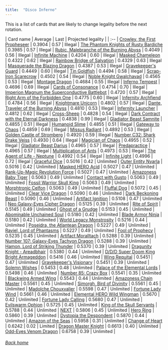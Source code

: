 ```yaml
---
title:  "Disco Inferno"
---
```


This is a list of cards that are likely to change legality before the next rotation.

| Card name | Average | Last | Projected legality |
| :-- |
[Crowley, the First Propheseer](https://db.ygoprodeck.com/card/?search=Crowley,%20the%20First%20Propheseer) | 0.3904 | 0.57 | Illegal |
[The Phantom Knights of Rusty Bardiche](https://db.ygoprodeck.com/card/?search=The%20Phantom%20Knights%20of%20Rusty%20Bardiche) | 0.3985 | 0.57 | Illegal |
[Rubic, Malebranche of the Burning Abyss](https://db.ygoprodeck.com/card/?search=Rubic,%20Malebranche%20of%20the%20Burning%20Abyss) | 0.4049 | 0.56 | Illegal |
[Infinite Machine](https://db.ygoprodeck.com/card/?search=Infinite%20Machine) | 0.4204 | 0.60 | Illegal |
[Masked Chameleon](https://db.ygoprodeck.com/card/?search=Masked%20Chameleon) | 0.4322 | 0.62 | Illegal |
[Rainbow Bridge of Salvation](https://db.ygoprodeck.com/card/?search=Rainbow%20Bridge%20of%20Salvation) | 0.4329 | 0.63 | Illegal |
[Masquerade the Blazing Dragon](https://db.ygoprodeck.com/card/?search=Masquerade%20the%20Blazing%20Dragon) | 0.4387 | 0.53 | Illegal |
[Gravekeeper's Guard](https://db.ygoprodeck.com/card/?search=Gravekeeper's%20Guard) | 0.4449 | 0.60 | Illegal |
[Tin Goldfish](https://db.ygoprodeck.com/card/?search=Tin%20Goldfish) | 0.4494 | 0.58 | Illegal |
[Scrap-Iron Scarecrow](https://db.ygoprodeck.com/card/?search=Scrap-Iron%20Scarecrow) | 0.4502 | 0.54 | Illegal |
[Noble Knight Gwalchavad](https://db.ygoprodeck.com/card/?search=Noble%20Knight%20Gwalchavad) | 0.4565 | 0.53 | Illegal |
[Montage Dragon](https://db.ygoprodeck.com/card/?search=Montage%20Dragon) | 0.4684 | 0.55 | Illegal |
[Inferno Tempest](https://db.ygoprodeck.com/card/?search=Inferno%20Tempest) | 0.4696 | 0.69 | Illegal |
[Cards of Consonance](https://db.ygoprodeck.com/card/?search=Cards%20of%20Consonance) | 0.4714 | 0.70 | Illegal |
[Imperion Magnum the Superconductive Battlebot](https://db.ygoprodeck.com/card/?search=Imperion%20Magnum%20the%20Superconductive%20Battlebot) | 0.4720 | 0.57 | Illegal |
[Right Arm of the Forbidden One](https://db.ygoprodeck.com/card/?search=Right%20Arm%20of%20the%20Forbidden%20One) | 0.4775 | 0.60 | Illegal |
[Infernity Archfiend](https://db.ygoprodeck.com/card/?search=Infernity%20Archfiend) | 0.4784 | 0.56 | Illegal |
[Knightmare Unicorn](https://db.ygoprodeck.com/card/?search=Knightmare%20Unicorn) | 0.4802 | 0.57 | Illegal |
[Dante, Traveler of the Burning Abyss](https://db.ygoprodeck.com/card/?search=Dante,%20Traveler%20of%20the%20Burning%20Abyss) | 0.4810 | 0.53 | Illegal |
[Infernity Launcher](https://db.ygoprodeck.com/card/?search=Infernity%20Launcher) | 0.4812 | 0.62 | Illegal |
[Cross-Sheep](https://db.ygoprodeck.com/card/?search=Cross-Sheep) | 0.4828 | 0.54 | Illegal |
[Dark Contract with the Eternal Darkness](https://db.ygoprodeck.com/card/?search=Dark%20Contract%20with%20the%20Eternal%20Darkness) | 0.4838 | 0.99 | Illegal |
[Gladiator Beast Samnite](https://db.ygoprodeck.com/card/?search=Gladiator%20Beast%20Samnite) | 0.4855 | 0.51 | Illegal |
[Humanoid Slime](https://db.ygoprodeck.com/card/?search=Humanoid%20Slime) | 0.4855 | 0.51 | Illegal |
[Gateway to Chaos](https://db.ygoprodeck.com/card/?search=Gateway%20to%20Chaos) | 0.4859 | 0.69 | Illegal |
[Missus Radiant](https://db.ygoprodeck.com/card/?search=Missus%20Radiant) | 0.4892 | 0.53 | Illegal |
[Golden Castle of Stromberg](https://db.ygoprodeck.com/card/?search=Golden%20Castle%20of%20Stromberg) | 0.4920 | 0.59 | Illegal |
[Number C32: Shark Drake Veiss](https://db.ygoprodeck.com/card/?search=Number%20C32:%20Shark%20Drake%20Veiss) | 0.4930 | 0.64 | Illegal |
[Magician of Chaos](https://db.ygoprodeck.com/card/?search=Magician%20of%20Chaos) | 0.4955 | 0.52 | Illegal |
[Gladiator Beast Darius](https://db.ygoprodeck.com/card/?search=Gladiator%20Beast%20Darius) | 0.4965 | 0.57 | Illegal |
[Predapractice](https://db.ygoprodeck.com/card/?search=Predapractice) | 0.4965 | 0.57 | Illegal |
[Multiplication of Ants](https://db.ygoprodeck.com/card/?search=Multiplication%20of%20Ants) | 0.4973 | 0.53 | Illegal |
[The Agent of Life - Neptune](https://db.ygoprodeck.com/card/?search=The%20Agent%20of%20Life%20-%20Neptune) | 0.4992 | 0.54 | Illegal |
[Infinite Light](https://db.ygoprodeck.com/card/?search=Infinite%20Light) | 0.4996 | 0.72 | Illegal |
[Graceful Dice](https://db.ygoprodeck.com/card/?search=Graceful%20Dice) | 0.5016 | 0.42 | Unlimited |
[Outer Entity Nyarla](https://db.ygoprodeck.com/card/?search=Outer%20Entity%20Nyarla) | 0.5016 | 0.42 | Unlimited |
[Masked HERO Acid](https://db.ygoprodeck.com/card/?search=Masked%20HERO%20Acid) | 0.5027 | 0.47 | Unlimited |
[Rank-Up-Magic Revolution Force](https://db.ygoprodeck.com/card/?search=Rank-Up-Magic%20Revolution%20Force) | 0.5027 | 0.47 | Unlimited |
[Amazoness Baby Tiger](https://db.ygoprodeck.com/card/?search=Amazoness%20Baby%20Tiger) | 0.5063 | 0.49 | Unlimited |
[Contact with Gusto](https://db.ygoprodeck.com/card/?search=Contact%20with%20Gusto) | 0.5063 | 0.49 | Unlimited |
[Fossil Warrior Skull King](https://db.ygoprodeck.com/card/?search=Fossil%20Warrior%20Skull%20King) | 0.5063 | 0.49 | Unlimited |
[Morphtronic Celfon](https://db.ygoprodeck.com/card/?search=Morphtronic%20Celfon) | 0.5063 | 0.49 | Unlimited |
[Fluffal Dog](https://db.ygoprodeck.com/card/?search=Fluffal%20Dog) | 0.5072 | 0.45 | Unlimited |
[Clear Vice Dragon](https://db.ygoprodeck.com/card/?search=Clear%20Vice%20Dragon) | 0.5090 | 0.46 | Unlimited |
[Dark Beckoning Beast](https://db.ygoprodeck.com/card/?search=Dark%20Beckoning%20Beast) | 0.5090 | 0.46 | Unlimited |
[Artifact Ignition](https://db.ygoprodeck.com/card/?search=Artifact%20Ignition) | 0.5108 | 0.47 | Unlimited |
[Neo Galaxy-Eyes Cipher Dragon](https://db.ygoprodeck.com/card/?search=Neo%20Galaxy-Eyes%20Cipher%20Dragon) | 0.5125 | 0.39 | Unlimited |
[Rite of Spirit](https://db.ygoprodeck.com/card/?search=Rite%20of%20Spirit) | 0.5145 | 0.49 | Unlimited |
[Ghost of a Grudge](https://db.ygoprodeck.com/card/?search=Ghost%20of%20a%20Grudge) | 0.5153 | 0.45 | Unlimited |
[Abominable Unchained Soul](https://db.ygoprodeck.com/card/?search=Abominable%20Unchained%20Soul) | 0.5180 | 0.42 | Unlimited |
[Blade Armor Ninja](https://db.ygoprodeck.com/card/?search=Blade%20Armor%20Ninja) | 0.5180 | 0.42 | Unlimited |
[World Legacy Monstrosity](https://db.ygoprodeck.com/card/?search=World%20Legacy%20Monstrosity) | 0.5216 | 0.44 | Unlimited |
[Poseidra, the Atlantean Dragon](https://db.ygoprodeck.com/card/?search=Poseidra,%20the%20Atlantean%20Dragon) | 0.5227 | 0.49 | Unlimited |
[Raviel, Lord of Phantasms](https://db.ygoprodeck.com/card/?search=Raviel,%20Lord%20of%20Phantasms) | 0.5227 | 0.49 | Unlimited |
[Fool of Prophecy](https://db.ygoprodeck.com/card/?search=Fool%20of%20Prophecy) | 0.5235 | 0.45 | Unlimited |
[Artifact Moralltach](https://db.ygoprodeck.com/card/?search=Artifact%20Moralltach) | 0.5288 | 0.39 | Unlimited |
[Number 107: Galaxy-Eyes Tachyon Dragon](https://db.ygoprodeck.com/card/?search=Number%20107:%20Galaxy-Eyes%20Tachyon%20Dragon) | 0.5288 | 0.39 | Unlimited |
[Hamon, Lord of Striking Thunder](https://db.ygoprodeck.com/card/?search=Hamon,%20Lord%20of%20Striking%20Thunder) | 0.5370 | 0.39 | Unlimited |
[Dragunity Knight - Areadbhair](https://db.ygoprodeck.com/card/?search=Dragunity%20Knight%20-%20Areadbhair) | 0.5380 | 0.44 | Unlimited |
[D/D/D Super Doom King Bright Armageddon](https://db.ygoprodeck.com/card/?search=D/D/D%20Super%20Doom%20King%20Bright%20Armageddon) | 0.5416 | 0.46 | Unlimited |
[Wing Requital](https://db.ygoprodeck.com/card/?search=Wing%20Requital) | 0.5451 | 0.47 | Unlimited |
[Gravekeeper's Visionary](https://db.ygoprodeck.com/card/?search=Gravekeeper's%20Visionary) | 0.5451 | 0.39 | Unlimited |
[Solemn Wishes](https://db.ygoprodeck.com/card/?search=Solemn%20Wishes) | 0.5453 | 0.48 | Unlimited |
[Palace of the Elemental Lords](https://db.ygoprodeck.com/card/?search=Palace%20of%20the%20Elemental%20Lords) | 0.5498 | 0.46 | Unlimited |
[Number 85: Crazy Box](https://db.ygoprodeck.com/card/?search=Number%2085:%20Crazy%20Box) | 0.5541 | 0.35 | Unlimited |
[Blackwing Armed Wing](https://db.ygoprodeck.com/card/?search=Blackwing%20Armed%20Wing) | 0.5543 | 0.44 | Unlimited |
[Amazoness Chain Master](https://db.ygoprodeck.com/card/?search=Amazoness%20Chain%20Master) | 0.5561 | 0.45 | Unlimited |
[Simorgh, Bird of Divinity](https://db.ygoprodeck.com/card/?search=Simorgh,%20Bird%20of%20Divinity) | 0.5561 | 0.45 | Unlimited |
[Madolche Chouxvalier](https://db.ygoprodeck.com/card/?search=Madolche%20Chouxvalier) | 0.5598 | 0.47 | Unlimited |
[Fortune Lady Wind](https://db.ygoprodeck.com/card/?search=Fortune%20Lady%20Wind) | 0.5661 | 0.46 | Unlimited |
[Elemental HERO Wild Wingman](https://db.ygoprodeck.com/card/?search=Elemental%20HERO%20Wild%20Wingman) | 0.5670 | 0.42 | Unlimited |
[Fortune Lady Calling](https://db.ygoprodeck.com/card/?search=Fortune%20Lady%20Calling) | 0.5680 | 0.47 | Unlimited |
[Evilswarm Ophion](https://db.ygoprodeck.com/card/?search=Evilswarm%20Ophion) | 0.5725 | 0.45 | Unlimited |
[King of the Skull Servants](https://db.ygoprodeck.com/card/?search=King%20of%20the%20Skull%20Servants) | 0.5788 | 0.44 | Unlimited |
[NEXT](https://db.ygoprodeck.com/card/?search=NEXT) | 0.5806 | 0.45 | Unlimited |
[Hero Ring](https://db.ygoprodeck.com/card/?search=Hero%20Ring) | 0.5860 | 0.39 | Unlimited |
[Dystopia the Despondent](https://db.ygoprodeck.com/card/?search=Dystopia%20the%20Despondent) | 0.5870 | 0.44 | Unlimited |
[Amazon of the Seas](https://db.ygoprodeck.com/card/?search=Amazon%20of%20the%20Seas) | 0.5958 | 0.31 | Unlimited |
[Change of Heart](https://db.ygoprodeck.com/card/?search=Change%20of%20Heart) | 0.6242 | 0.02 | Limited |
[Dragon Master Knight](https://db.ygoprodeck.com/card/?search=Dragon%20Master%20Knight) | 0.6613 | 0.40 | Unlimited |
[Odd-Eyes Venom Dragon](https://db.ygoprodeck.com/card/?search=Odd-Eyes%20Venom%20Dragon) | 0.6758 | 0.39 | Unlimited |

###### [Back home](index)